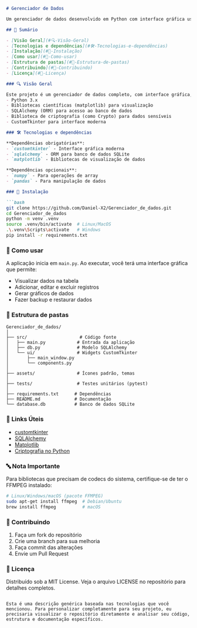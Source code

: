 
```markdown
# Gerenciador de Dados

Um gerenciador de dados desenvolvido em Python com interface gráfica usando CustomTkinter, que permite visualizar, manipular e persistir dados em um banco de dados SQLite, além de incluir funcionalidades de criptografia.

## 📍 Sumário

- [Visão Geral](#🔍-Visão-Geral)
- [Tecnologias e dependências](#🛠️-Tecnologias-e-dependências)
- [Instalação](#🚀-Instalação)
- [Como usar](#📂-Como-usar)
- [Estrutura de pastas](#📁-Estrutura-de-pastas)
- [Contribuindo](#🤝-Contribuindo)
- [Licença](#📄-Licença)

### 🔍 Visão Geral

Este projeto é um gerenciador de dados completo, com interface gráfica, usando:
- Python 3.x
- Bibliotecas científicas (matplotlib) para visualização
- SQLAlchemy (ORM) para acesso ao banco de dados
- Biblioteca de criptografia (como Crypto) para dados sensíveis
- CustomTkinter para interface moderna

### 🛠️ Tecnologias e dependências

**Dependências obrigatórias**:
- `customtkinter` - Interface gráfica moderna
- `sqlalchemy` - ORM para banco de dados SQLite
- `matplotlib` - Bibliotecas de visualização de dados

**Dependências opcionais**:
- `numpy` - Para operações de array
- `pandas` - Para manipulação de dados

### 🚀 Instalação

```bash
git clone https://github.com/Daniel-X2/Gerenciador_de_dados.git
cd Gerenciador_de_dados
python -m venv .venv
source .venv/bin/activate  # Linux/MacOS
.\.venv\Scripts\activate   # Windows
pip install -r requirements.txt
```

### 📂 Como usar

A aplicação inicia em `main.py`. Ao executar, você terá uma interface gráfica que permite:
- Visualizar dados na tabela
- Adicionar, editar e excluir registros
- Gerar gráficos de dados
- Fazer backup e restaurar dados

### 📁 Estrutura de pastas

```
Gerenciador_de_dados/
│
├── src/                    # Código fonte
│   ├── main.py            # Entrada da aplicação
│   ├── db.py              # Modelo SQLAlchemy
│   └── ui/                # Widgets CustomTkinter
│       ├── main_window.py
│       └── components.py
│
├── assets/                # Ícones padrão, temas
│
├── tests/                 # Testes unitários (pytest)
│   
├── requirements.txt      # Dependências
├── README.md             # Documentação
└── database.db           # Banco de dados SQLite
```

### 🔗 Links Úteis

- [customtkinter](https://github.com/CTK-Particle/CustomTkinter)
- [SQLAlchemy](https://www.sqlalchemy.org/)
- [Matplotlib](https://matplotlib.org/)
- [Criptografia no Python](https://cryptography.io/)

### 🔤 Nota Importante

Para bibliotecas que precisam de codecs do sistema, certifique-se de ter o FFMPEG instalado:
```bash
# Linux/Windows/macOS (pacote FFMPEG)
sudo apt-get install ffmpeg  # Debian/Ubuntu
brew install ffmpeg          # macOS
```

### 🤝 Contribuindo

1. Faça um fork do repositório
2. Crie uma branch para sua melhoria
3. Faça commit das alterações
4. Envie um Pull Request

### 📄 Licença

Distribuído sob a MIT License. Veja o arquivo LICENSE no repositório para detalhes completos.
```

Esta é uma descrição genérica baseada nas tecnologias que você mencionou. Para personalizar completamente para seu projeto, eu precisaria visualizar o repositório diretamente e analisar seu código, estrutura e documentação específicos.
